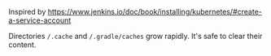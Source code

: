 Inspired by https://www.jenkins.io/doc/book/installing/kubernetes/#create-a-service-account

Directories `/.cache` and `/.gradle/caches` grow rapidly. It's safe to clear their content.
